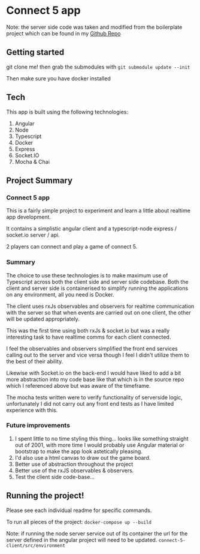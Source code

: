 # Connect 5 app
Note: the server side code was taken and modified from the boilerplate project which can be found in my [Github Repo](https://github.com/Verdagio/tsc-express-api)

## Getting started
git clone me! then grab the submodules with 
```git submodule update --init```

Then make sure you have docker installed 

## Tech
This app is built using the following technologies:
 1. Angular
 2. Node
 3. Typescript
 4. Docker
 5. Express
 6. Socket.IO
 7. Mocha & Chai

## Project Summary
### Connect 5 app
This is a fairly simple project to experiment and learn a little about realtime app development. 

It contains a simplistic angular client and a typescript-node express / socket.io server / api.

2 players can connect and play a game of connect 5.

### Summary

The choice to use these technologies is to make maximum use of Typescript across both the client side and server side codebase. Both the client and server side is containerised to simplify running the applications on any environment, all you need is Docker.

The client uses rxJs observables and observers for realtime communication with the server so that when events are carried out on one client, the other will be updated appropriately.

This was the first time using both rxJs & socket.io but was a really interesting task to have realtime comms for each client connected. 

I feel the observables and observers simplified the front end services calling out to the server and vice versa though I feel I didn't utilize them to the best of their ability.

Likewise with Socket.io on the back-end I would have liked to add a bit more abstraction into my code base like that which is in the source repo which I referenced above but was aware of the timeframe.

The mocha tests written were to verify functionality of serverside logic, unfortunately I did not carry out any front end tests as I have limited experience with this.

### Future improvements
 1. I spent little to no time styling this thing... looks like something straight out of 2001, with more time I would probably use Angular material or bootstrap to make the app look astetically pleasing. 
 2. I'd also use a html canvas to draw out the game board.
 3. Better use of abstraction throughout the project
 4. Better use of the rxJS observables & observers.
 5. Test the client side code-base...

## Running the project!
Please see each individual readme for specific commands.

To run all pieces of the project:
```docker-compose up --build```

Note: if running the node server service out of its container the url for the server defined in the angular project will need to be updated.
```connect-5-client/src/environment```
